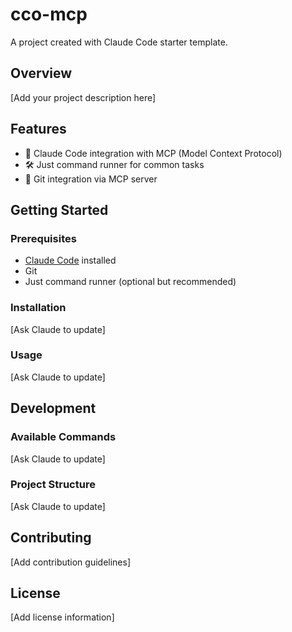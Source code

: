 # cco-mcp

A project created with Claude Code starter template.

## Overview

[Add your project description here]

## Features

- 🤖 Claude Code integration with MCP (Model Context Protocol)
- 🛠️ Just command runner for common tasks
- 🔧 Git integration via MCP server

## Getting Started

### Prerequisites

- [Claude Code](https://claude.ai/code) installed
- Git
- Just command runner (optional but recommended)

### Installation

[Ask Claude to update]

### Usage

[Ask Claude to update]

## Development

### Available Commands

[Ask Claude to update]

### Project Structure

[Ask Claude to update]

## Contributing

[Add contribution guidelines]

## License

[Add license information]
